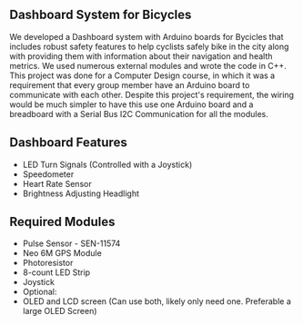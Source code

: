 ## Dashboard System for Bicycles

We developed a Dashboard system with Arduino boards for Bycicles that includes robust safety features to help cyclists safely bike in the city along with providing them with information about their navigation and health metrics. 
We used numerous external modules and wrote the code in C++. This project was done for a Computer Design course, in which it was a requirement that every group member have an Arduino board to communicate with each other. 
Despite this project's requirement, the wiring would be much simpler to have this use one Arduino board and a breadboard with a Serial Bus I2C Communication for all the modules. 


## Dashboard Features

- LED Turn Signals (Controlled with a Joystick)
- Speedometer 
- Heart Rate Sensor 
- Brightness Adjusting Headlight 


## Required Modules

- Pulse Sensor - SEN-11574
- Neo 6M GPS Module 
- Photoresistor 
- 8-count LED Strip
- Joystick 
- Optional:
- OLED and LCD screen (Can use both, likely only need one. Preferable a large OLED Screen) 







